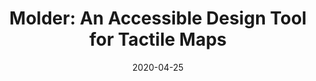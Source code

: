 ---
title: "Molder: An Accessible Design Tool for Tactile Maps"
image: /src/assets/img/molder/molder_demo.png
date:  2020-04-25
authors: "Lei Shi, Yuhang Zhao, Ricardo Gonzalez Penuela, Elizabeth Kupferstein, Shiri Azenkot"
conference: "CHI'2020"
short_desc: "Our full-paper for Molder was suppose to be showcased at Hawaii, United States in CHI 2020, but unfortunately
because of COVID the conference was cancelled. Boomer :-(. Molder contributes an interaction paradigm towards accessible modeling through a simple design process and easy-to-learn functions."
---